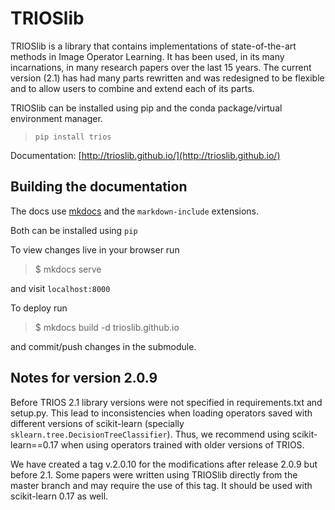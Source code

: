 TRIOSlib
========

TRIOSlib is a library that contains implementations of state-of-the-art methods 
in Image Operator Learning. It has been used, in its many incarnations, in many 
research papers over the last 15 years. The current version (2.1) has had many 
parts rewritten and was redesigned to be flexible and to allow users to combine 
and extend each of its parts. 

TRIOSlib can be installed using pip and the conda package/virtual environment 
manager. 

> `pip install trios`

Documentation: [http://trioslib.github.io/](http://trioslib.github.io/)

## Building the documentation

The docs use [mkdocs](http://mkdocs.org) and the `markdown-include` extensions.

Both can be installed using `pip`

To view changes live in your browser run

>$ mkdocs serve

and visit `localhost:8000`

To deploy run 

>$ mkdocs build -d trioslib.github.io

and commit/push changes in the submodule. 

Notes for version 2.0.9
-------------------------

Before TRIOS 2.1 library versions were not specified in requirements.txt and 
setup.py. This lead to inconsistencies when loading operators saved with different
versions of scikit-learn (specially `sklearn.tree.DecisionTreeClassifier`).
Thus, we recommend using scikit-learn==0.17 when using operators trained with
older versions of TRIOS. 

We have created a tag v.2.0.10 for the modifications after release 2.0.9 but
before 2.1. Some papers were written using TRIOSlib directly from the master 
branch and may require the use of this tag. It should be used with scikit-learn
0.17 as well.
